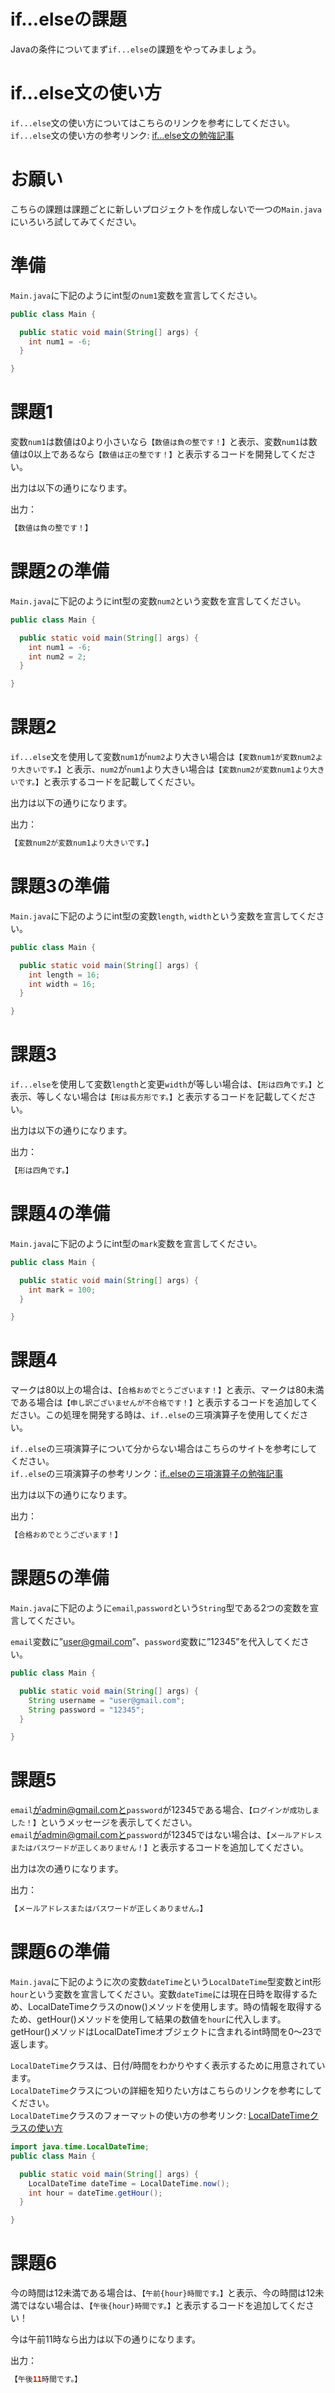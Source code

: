 # if...elseの課題

Javaの条件についてまず`if...else`の課題をやってみましょう。  

# if...else文の使い方

`if...else`文の使い方についてはこちらのリンクを参考にしてください。  
`if...else`文の使い方の参考リンク: [if...else文の勉強記事](https://github.com/reytech-co-jp/yume-project/blob/main/lessons/java/02-Java%E3%81%AE%E6%9D%A1%E4%BB%B6%E5%95%8F%E9%A1%8C/.Java%E6%9D%A1%E4%BB%B6%E6%96%87%E3%81%AE%E5%8B%89%E5%BC%B7%E8%A8%98%E4%BA%8B.md#ifelse)

# お願い

こちらの課題は課題ごとに新しいプロジェクトを作成しないで一つの`Main.java`にいろいろ試してみてください。

# 準備

`Main.java`に下記のようにint型の`num1`変数を宣言してください。  

```java
public class Main {

  public static void main(String[] args) {
    int num1 = -6;
  }

}
```

# 課題1

変数`num1`は数値は0より小さいなら`【数値は負の整です！】`と表示、変数`num1`は数値は0以上であるなら`【数値は正の整です！】`と表示するコードを開発してください。  

出力は以下の通りになります。  

出力：

```java
【数値は負の整です！】
```

# 課題2の準備

`Main.java`に下記のようにint型の変数`num2`という変数を宣言してください。  

```java
public class Main {

  public static void main(String[] args) {
    int num1 = -6;
    int num2 = 2;
  }

}
```

# 課題2

`if...else`文を使用して変数`num1`が`num2`より大きい場合は`【変数num1が変数num2より大きいです。】`と表示、`num2`が`num1`より大きい場合は`【変数num2が変数num1より大きいです。】`と表示するコードを記載してください。

出力は以下の通りになります。

出力：

```java
【変数num2が変数num1より大きいです。】
```

# 課題3の準備

`Main.java`に下記のようにint型の変数`length`, `width`という変数を宣言してください。  

```java
public class Main {

  public static void main(String[] args) {
    int length = 16;
    int width = 16;
  }

}
```

# 課題3

`if...else`を使用して変数`length`と変更`width`が等しい場合は、`【形は四角です。】`と表示、等しくない場合は`【形は長方形です。】`と表示するコードを記載してください。

出力は以下の通りになります。

出力：

```java
【形は四角です。】
```

# 課題4の準備

`Main.java`に下記のようにint型の`mark`変数を宣言してください。

```java
public class Main {

  public static void main(String[] args) {
    int mark = 100;
  }

}
```

# 課題4

マークは80以上の場合は、`【合格おめでとうございます！】`と表示、マークは80未満である場合は`【申し訳ございませんが不合格です！】`と表示するコードを追加してください。この処理を開発する時は、`if..else`の三項演算子を使用してください。

`if..else`の三項演算子について分からない場合はこちらのサイトを参考にしてください。  
`if..else`の三項演算子の参考リンク：[if..elseの三項演算子の勉強記事](https://github.com/reytech-co-jp/yume-project/blob/feature/if_else_statement_questions/lessons/java/02-Java%E3%81%AE%E6%9D%A1%E4%BB%B6%E5%95%8F%E9%A1%8C/.Java%E6%9D%A1%E4%BB%B6%E6%96%87%E3%81%AE%E5%8B%89%E5%BC%B7%E8%A8%98%E4%BA%8B.md#ifelse%E3%81%AE%E4%B8%89%E9%A0%85%E6%BC%94%E7%AE%97%E5%AD%90)

出力は以下の通りになります。

出力：

```java
【合格おめでとうございます！】
```

# 課題5の準備

`Main.java`に下記のように`email`,`password`という`String`型である2つの変数を宣言してください。

`email`変数に”user@gmail.com”、`password`変数に”12345”を代入してください。

```java
public class Main {

  public static void main(String[] args) {
    String username = "user@gmail.com";
    String password = "12345";
  }

}
```

# 課題5

`email`がadmin@gmail.comと`password`が12345である場合、`【ログインが成功しました！】`というメッセージを表示してください。  
`email`がadmin@gmail.comと`password`が12345ではない場合は、`【メールアドレスまたはパスワードが正しくありません！】`と表示するコードを追加してください。  

出力は次の通りになります。  

出力：

```java
【メールアドレスまたはパスワードが正しくありません。】
```

# 課題6の準備

`Main.java`に下記のように次の変数`dateTime`という`LocalDateTime`型変数とint形`hour`という変数を宣言してください。変数`dateTime`には現在日時を取得するため、LocalDateTimeクラスのnow()メソッドを使用します。時の情報を取得するため、getHour()メソッドを使用して結果の数値を`hour`に代入します。getHour()メソッドはLocalDateTimeオブジェクトに含まれるint時間を0〜23で返します。

`LocalDateTime`クラスは、日付/時間をわかりやすく表示するために用意されています。  
`LocalDateTime`クラスについの詳細を知りたい方はこちらのリンクを参考にしてください。  
`LocalDateTime`クラスのフォーマットの使い方の参考リンク: [LocalDateTimeクラスの使い方](https://docs.oracle.com/javase/jp/8/docs/api/java/time/LocalDateTime.html)

```java
import java.time.LocalDateTime;
public class Main {

  public static void main(String[] args) {
    LocalDateTime dateTime = LocalDateTime.now();
    int hour = dateTime.getHour();
  }

}
```

# 課題6

今の時間は12未満である場合は、`【午前{hour}時間です。】`と表示、今の時間は12未満ではない場合は、`【午後{hour}時間です。】`と表示するコードを追加してください！  

今は午前11時なら出力は以下の通りになります。  

出力：

```java
【午後11時間です。】
```
